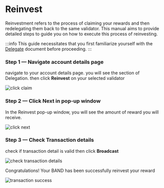 # Reinvest

Reinvestment refers to the process of claiming your rewards and then redelegating them back to the same validator. This manual aims to provide detailed steps to guide you on how to execute this process of reinvesting.

:::info
This guide necessitates that you first familiarize yourself with the [Delegate](./03-delegate.md) document before proceeding.
:::

### Step 1 — Navigate account details page

navigate to your account details page. you will see the section of Delegation. then click **Reinvest** on your selected validator

![click claim](/img/staking/reinvest_section.png)

### Step 2 — Click Next in pop-up window

In the Reinvest pop-up window, you will see the amount of reward you will receive.

![click next](/img/staking/reinvest_modal.png)

### Step 3 — Check Transaction details

check if transaction detail is valid then click **Broadcast**

![check transaction details](/img/staking/withdraw_transaction_detail.png)

Congratulations! Your BAND has been successfully reinvest your reward

![transaction success](/img/staking/undelegate_transaction_success.png)
